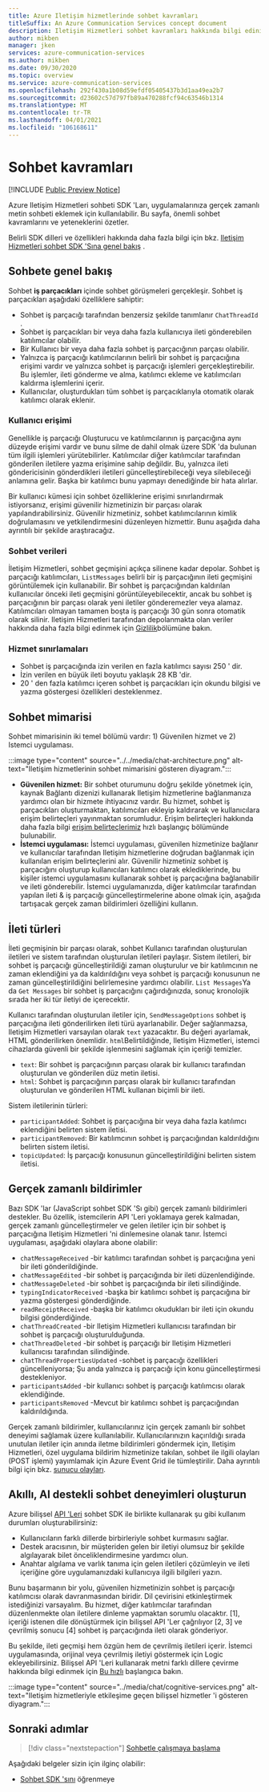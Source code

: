 ```yaml
---
title: Azure Iletişim hizmetlerinde sohbet kavramları
titleSuffix: An Azure Communication Services concept document
description: Iletişim Hizmetleri sohbet kavramları hakkında bilgi edinin.
author: mikben
manager: jken
services: azure-communication-services
ms.author: mikben
ms.date: 09/30/2020
ms.topic: overview
ms.service: azure-communication-services
ms.openlocfilehash: 292f430a1b08d59efdf05405437b3d1aa49ea2b7
ms.sourcegitcommit: d23602c57d797fb89a470288fcf94c63546b1314
ms.translationtype: MT
ms.contentlocale: tr-TR
ms.lasthandoff: 04/01/2021
ms.locfileid: "106168611"
---
```

# <a name="chat-concepts"></a>Sohbet kavramları 

[!INCLUDE [Public Preview Notice](../../includes/public-preview-include-chat.md)]

Azure Iletişim Hizmetleri sohbeti SDK 'Ları, uygulamalarınıza gerçek zamanlı metin sohbeti eklemek için kullanılabilir. Bu sayfa, önemli sohbet kavramlarını ve yeteneklerini özetler.    

Belirli SDK dilleri ve özellikleri hakkında daha fazla bilgi için bkz. [Iletişim Hizmetleri sohbet SDK 'Sına genel bakış](./sdk-features.md) .  

## <a name="chat-overview"></a>Sohbete genel bakış    

Sohbet **iş parçacıkları** içinde sohbet görüşmeleri gerçekleşir. Sohbet iş parçacıkları aşağıdaki özelliklere sahiptir:

- Sohbet iş parçacığı tarafından benzersiz şekilde tanımlanır `ChatThreadId` . 
- Sohbet iş parçacıkları bir veya daha fazla kullanıcıya ileti gönderebilen katılımcılar olabilir. 
- Bir Kullanıcı bir veya daha fazla sohbet iş parçacığının parçası olabilir. 
- Yalnızca iş parçacığı katılımcılarının belirli bir sohbet iş parçacığına erişimi vardır ve yalnızca sohbet iş parçacığı işlemleri gerçekleştirebilir. Bu işlemler, ileti gönderme ve alma, katılımcı ekleme ve katılımcıları kaldırma işlemlerini içerir. 
- Kullanıcılar, oluşturdukları tüm sohbet iş parçacıklarıyla otomatik olarak katılımcı olarak eklenir.

### <a name="user-access"></a>Kullanıcı erişimi
Genellikle iş parçacığı Oluşturucu ve katılımcılarının iş parçacığına aynı düzeyde erişimi vardır ve bunu silme de dahil olmak üzere SDK 'da bulunan tüm ilgili işlemleri yürütebilirler. Katılımcılar diğer katılımcılar tarafından gönderilen iletilere yazma erişimine sahip değildir. Bu, yalnızca ileti göndericisinin gönderdikleri iletileri güncelleştirebileceği veya silebileceği anlamına gelir. Başka bir katılımcı bunu yapmayı denediğinde bir hata alırlar. 

Bir kullanıcı kümesi için sohbet özelliklerine erişimi sınırlandırmak istiyorsanız, erişimi güvenilir hizmetinizin bir parçası olarak yapılandırabilirsiniz. Güvenilir hizmetiniz, sohbet katılımcılarının kimlik doğrulamasını ve yetkilendirmesini düzenleyen hizmettir. Bunu aşağıda daha ayrıntılı bir şekilde araştıracağız.  

### <a name="chat-data"></a>Sohbet verileri 
İletişim Hizmetleri, sohbet geçmişini açıkça silinene kadar depolar. Sohbet iş parçacığı katılımcıları, `ListMessages` belirli bir iş parçacığının ileti geçmişini görüntülemek için kullanabilir. Bir sohbet iş parçacığından kaldırılan kullanıcılar önceki ileti geçmişini görüntüleyebilecektir, ancak bu sohbet iş parçacığının bir parçası olarak yeni iletiler gönderemezler veya alamaz. Katılımcıları olmayan tamamen boşta iş parçacığı 30 gün sonra otomatik olarak silinir. Iletişim Hizmetleri tarafından depolanmakta olan veriler hakkında daha fazla bilgi edinmek için [Gizlilik](../privacy.md)bölümüne bakın.  

### <a name="service-limits"></a>Hizmet sınırlamaları  
- Sohbet iş parçacığında izin verilen en fazla katılımcı sayısı 250 ' dir.   
- İzin verilen en büyük ileti boyutu yaklaşık 28 KB 'dir.  
- 20 ' den fazla katılımcı içeren sohbet iş parçacıkları için okundu bilgisi ve yazma göstergesi özellikleri desteklenmez.    

## <a name="chat-architecture"></a>Sohbet mimarisi    

Sohbet mimarisinin iki temel bölümü vardır: 1) Güvenilen hizmet ve 2) Istemci uygulaması.    

:::image type="content" source="../../media/chat-architecture.png" alt-text="Iletişim hizmetlerinin sohbet mimarisini gösteren diyagram."::: 

 - **Güvenilen hizmet:** Bir sohbet oturumunu doğru şekilde yönetmek için, kaynak Bağlantı dizenizi kullanarak Iletişim hizmetlerine bağlanmanıza yardımcı olan bir hizmete ihtiyacınız vardır. Bu hizmet, sohbet iş parçacıkları oluşturmaktan, katılımcıları ekleyip kaldırarak ve kullanıcılara erişim belirteçleri yayınmaktan sorumludur. Erişim belirteçleri hakkında daha fazla bilgi [erişim belirteçlerimiz](../../quickstarts/access-tokens.md) hızlı başlangıç bölümünde bulunabilir.  
 - **İstemci uygulaması:**  İstemci uygulaması, güvenilen hizmetinize bağlanır ve kullanıcılar tarafından Iletişim hizmetlerine doğrudan bağlanmak için kullanılan erişim belirteçlerini alır. Güvenilir hizmetiniz sohbet iş parçacığını oluşturup kullanıcıları katılımcı olarak eklediklerinde, bu kişiler istemci uygulamasını kullanarak sohbet iş parçacığına bağlanabilir ve ileti gönderebilir. İstemci uygulamanızda, diğer katılımcılar tarafından yapılan ileti & iş parçacığı güncelleştirmelerine abone olmak için, aşağıda tartışacak gerçek zaman bildirimleri özelliğini kullanın.
    
        
## <a name="message-types"></a>İleti türleri    

İleti geçmişinin bir parçası olarak, sohbet Kullanıcı tarafından oluşturulan iletileri ve sistem tarafından oluşturulan iletileri paylaşır. Sistem iletileri, bir sohbet iş parçacığı güncelleştirildiği zaman oluşturulur ve bir katılımcının ne zaman eklendiğini ya da kaldırıldığını veya sohbet iş parçacığı konusunun ne zaman güncelleştirildiğini belirlemesine yardımcı olabilir. `List Messages`Ya da `Get Messages` bir sohbet iş parçacığını çağırdığınızda, sonuç kronolojik sırada her iki tür iletiyi de içerecektir.

Kullanıcı tarafından oluşturulan iletiler için, `SendMessageOptions` sohbet iş parçacığına ileti gönderilirken ileti türü ayarlanabilir. Değer sağlanmazsa, Iletişim Hizmetleri varsayılan olarak `text` yazacaktır. Bu değeri ayarlamak, HTML gönderilirken önemlidir. `html`Belirtildiğinde, Iletişim Hizmetleri, istemci cihazlarda güvenli bir şekilde işlenmesini sağlamak için içeriği temizler.
 - `text`: Bir sohbet iş parçacığının parçası olarak bir kullanıcı tarafından oluşturulan ve gönderilen düz metin iletisi. 
 - `html`: Sohbet iş parçacığının parçası olarak bir kullanıcı tarafından oluşturulan ve gönderilen HTML kullanan biçimli bir ileti. 

Sistem iletilerinin türleri: 
 - `participantAdded`: Sohbet iş parçacığına bir veya daha fazla katılımcı eklendiğini belirten sistem iletisi.
 - `participantRemoved`: Bir katılımcının sohbet iş parçacığından kaldırıldığını belirten sistem iletisi.
 - `topicUpdated`: İş parçacığı konusunun güncelleştirildiğini belirten sistem iletisi.

## <a name="real-time-notifications"></a>Gerçek zamanlı bildirimler  

Bazı SDK 'lar (JavaScript sohbet SDK 'Sı gibi) gerçek zamanlı bildirimleri destekler. Bu özellik, istemcilerin API 'Leri yoklamaya gerek kalmadan, gerçek zamanlı güncelleştirmeler ve gelen iletiler için bir sohbet iş parçacığına Iletişim Hizmetleri 'ni dinlemesine olanak tanır. İstemci uygulaması, aşağıdaki olaylara abone olabilir:
 - `chatMessageReceived` -bir katılımcı tarafından sohbet iş parçacığına yeni bir ileti gönderildiğinde.
 - `chatMessageEdited` -bir sohbet iş parçacığında bir ileti düzenlendiğinde. 
 - `chatMessageDeleted` -bir sohbet iş parçacığında bir ileti silindiğinde.   
 - `typingIndicatorReceived` -başka bir katılımcı sohbet iş parçacığına bir yazma göstergesi gönderdiğinde.    
 - `readReceiptReceived` -başka bir katılımcı okudukları bir ileti için okundu bilgisi gönderdiğinde.  
 - `chatThreadCreated` -bir Iletişim Hizmetleri kullanıcısı tarafından bir sohbet iş parçacığı oluşturulduğunda.    
 - `chatThreadDeleted` -bir sohbet iş parçacığı bir Iletişim Hizmetleri kullanıcısı tarafından silindiğinde.    
 - `chatThreadPropertiesUpdated` -sohbet iş parçacığı özellikleri güncelleniyorsa; Şu anda yalnızca iş parçacığı için konu güncelleştirmesi destekleniyor. 
 - `participantsAdded` -bir kullanıcı sohbet iş parçacığı katılımcısı olarak eklendiğinde.     
 - `participantsRemoved` -Mevcut bir katılımcı sohbet iş parçacığından kaldırıldığında.

Gerçek zamanlı bildirimler, kullanıcılarınız için gerçek zamanlı bir sohbet deneyimi sağlamak üzere kullanılabilir. Kullanıcılarınızın kaçırıldığı sırada unutulan iletiler için anında iletme bildirimleri göndermek için, Iletişim Hizmetleri, özel uygulama bildirim hizmetinize takılan, sohbet ile ilgili olayları (POST işlemi) yayımlamak için Azure Event Grid ile tümleştirilir. Daha ayrıntılı bilgi için bkz. [sunucu olayları](https://docs.microsoft.com/azure/event-grid/event-schema-communication-services?toc=https%3A%2F%2Fdocs.microsoft.com%2Fen-us%2Fazure%2Fcommunication-services%2Ftoc.json&bc=https%3A%2F%2Fdocs.microsoft.com%2Fen-us%2Fazure%2Fbread%2Ftoc.json).


## <a name="build-intelligent-ai-powered-chat-experiences"></a>Akıllı, AI destekli sohbet deneyimleri oluşturun   

Azure bilişsel [API 'Leri](../../../cognitive-services/index.yml) sohbet SDK ile birlikte kullanarak şu gibi kullanım durumları oluşturabilirsiniz:

- Kullanıcıların farklı dillerde birbirleriyle sohbet kurmasını sağlar.  
- Destek aracısının, bir müşteriden gelen bir iletiyi olumsuz bir şekilde algılayarak bilet önceliklendirmesine yardımcı olun. 
- Anahtar algılama ve varlık tanıma için gelen iletileri çözümleyin ve ileti içeriğine göre uygulamanızdaki kullanıcıya ilgili bilgileri yazın.

Bunu başarmanın bir yolu, güvenilen hizmetinizin sohbet iş parçacığı katılımcısı olarak davranmasından biridir. Dil çevirisini etkinleştirmek istediğinizi varsayalım. Bu hizmet, diğer katılımcılar tarafından düzenlenmekte olan iletilere dinleme yapmaktan sorumlu olacaktır. [1], içeriği istenen dile dönüştürmek için bilişsel API 'Ler çağrılıyor [2, 3] ve çevrilmiş sonucu [4] sohbet iş parçacığında ileti olarak gönderiyor.

Bu şekilde, ileti geçmişi hem özgün hem de çevrilmiş iletileri içerir. İstemci uygulamasında, orijinal veya çevrilmiş iletiyi göstermek için Logic ekleyebilirsiniz. Bilişsel API 'Leri kullanarak metni farklı dillere çevirme hakkında bilgi edinmek için [Bu hızlı](../../../cognitive-services/translator/quickstart-translator.md) başlangıca bakın. 
    
:::image type="content" source="../media/chat/cognitive-services.png" alt-text="Iletişim hizmetleriyle etkileşime geçen bilişsel hizmetler 'i gösteren diyagram."::: 

## <a name="next-steps"></a>Sonraki adımlar   

> [!div class="nextstepaction"] 
> [Sohbetle çalışmaya başlama](../../quickstarts/chat/get-started.md)    

Aşağıdaki belgeler sizin için ilginç olabilir:  
- [Sohbet SDK 'sını](sdk-features.md) öğrenmeye
